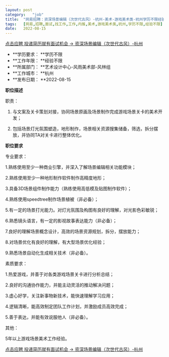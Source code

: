 ```yaml
---
layout:	post
category:	"job"
title:	"网易招聘：资深场景编辑（次世代古风）-杭州-美术-游戏美术类-杭州学历不限经验不限"
tags:	[网易,招聘,面试,找工作,工作,内推,美术,游戏美术类,杭州,学历不限,经验不限]
date:	2022-08-15
---
```


[点击应聘 投递简历就有面试机会 ->  资深场景编辑（次世代古风）-杭州](http://mobile.bole.netease.com/bole/boleDetail?id=36956&employeeId=346f03c3cda5f04c&key=all)



- **学历要求： **学历不限
- **工作年限： **经验不限
- **所属部门： **艺术设计中心-风雨美术部-风林组
- **工作城市： **杭州
- **发布日期： **2022-08-15



**职位描述**

职责：

1. 与文案及关卡策划对接，协同场景原画及场景制作完成游戏场景关卡的美术开发；

2. 包括场景灯光氛围塑造，地形制作，场景相关资源搜集储备，筛选，拆分摆放，并协同TA对关卡进行整体优化。





**职位要求**

专业要求：

1.熟练使用至少一种商业引擎，并深入了解场景编辑相关功能模块；

2.熟练使用至少一种地形制作软件制作高精度地形；

3.具备3D场景组件制作能力（熟练使用高低模及贴图制作软件）；

4.熟练使用speedtree制作场景植被（非必备）；

5.有一定的场景打光能力。对灯光氛围及构图有良好的理解，对光影色彩敏锐；

6.熟悉镜头语言，有一定的影视故事表达能力（非必备）；

7.良好的理解场景概念设计，高效的场景资源规划，拆分，摆放能力；

8.对场景优化有良好的理解，有大型场景优化经验；

9.熟悉场景自动化生成相关技术（非必备）。

素质要求：

1.热爱游戏，并善于对各类游戏场景关卡进行分析总结；

2.良好的沟通协作能力，并能主动灵活的推动解决问题；

3.虚心好学，关注新事物新技术，能快速理解学习应用；

4.逻辑清晰，能高效制定团队工作计划，并激励成员高效完成；

5.善于表达，并能有效说服他人（非必备）。



其他：

5年以上游戏场景美术工作经验。



[点击应聘 投递简历就有面试机会 ->  资深场景编辑（次世代古风）-杭州](http://mobile.bole.netease.com/bole/boleDetail?id=36956&employeeId=346f03c3cda5f04c&key=all)